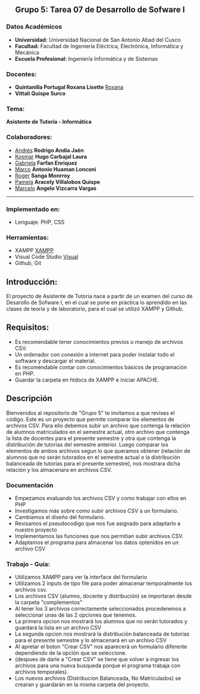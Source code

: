 ## **<center> Grupo 5: Tarea 07 de Desarrollo de Sofware I  </center>**
### Datos Académicos

- **Universidad:** Universidad Nacional de San Antonio Abad del Cusco
- **Facultad:** Facultad de Ingeniería Eléctrica, Electrónica, Informática y Mecánica
- **Escuela Profesional:** Ingeniería Informática y de Sistemas

### Docentes:
- **Quintanilla Portugal Roxana Lisette** [Roxana](https://github.com/nitanilla "Roxana")
- **Vittali Quispe Surco**

### Tema:
 ****Asistente de Tutoría - Informática****

### Colaboradores:
- [Andrés]() **Rodrigo Andía Jaén**
- [Kosmar](https://github.com/Kosmar-Hu) **Hugo Carbajal Laura** 
- [Gabriela](https://github.com/gabrielafarfan1) **Farfan Enriquez** 
- [Marco](https://github.com/MarcoAntonioHL) **Antonio Huaman Lonconi**
- [Roger](https://github.com/150406) **Sanga Monrroy** 
- [Pamela](https://github.com/Alema2) **Aracely Villalobos Quispe** 
- [Marcelo](https://github.com/MarceloVizcarra) **Angelo Vizcarra Vargas**
---
### Implementado en:
- Lenguaje:  PHP, CSS

### Herramientas:
- XAMPP [XAMPP](https://www.apachefriends.org/es/index.html)
- Visual Code Studio [Visual](https://code.visualstudio.com)
- Github, Git

## Introducción:
El proyecto de Asistente de Tutoria nace a partir de un examen del curso de Desarollo de Sofware I, en el cual se pone en práctica lo aprendido en las clases de teoría y de laboratorio, para el cual se utilizó XAMPP  y Github.

## Requisitos:
- Es recomendable tener conocimientos previos o manejo de archivos CSV.
- Un ordenador con conexión a internet para poder instalar todo el software y descargar el material.
- Es recomendable contar con conocimientos básicos de programación en PHP.
- Guardar la carpeta en htdocs de XAMPP e iniciar APACHE.

## Descripción
Bienvenidos al repositorio de "Grupo 5" te invitamos a que revises el código. Este es un proyecto que permite comparar los elementos de archivos CSV. Para ello debemos subir un archivo que contenga la relación de alumnos matriculados en el semestre actual, otro archivo que contenga la lista de docentes para el presente semestre y otra que contenga la distribución de tutorías del semestre anterior. Luego comparar los elementos de ambos archivos segun lo que queramos obtener (relación de alumnos que no serán tutorados en el semestre actual o  la distribución balanceada de tutorías para el presente semestre), nos mostrara dicha relación y los almacenara en archivos CSV.
### Documentación
- Empezamos evaluando los archivos CSV y como trabajar con ellos en PHP
- Investigamos más sobre como subir archivos CSV a un formulario.
-	Cambiamos el diseño del formulario.
- Revisamos el pseudocodigo que nos fue asignado para adaptarlo a nuestro proyecto
-	Implementamos las funciones que nos permitian subir archivos CSV.
- Adaptamos el programa para almacenar los datos optenidos en un archivo CSV
### Trabajo - Guía:
- Utilizamos XAMPP para ver la interface del formulario
- Utilizamos 2 inputs de tipo file para poder almacenar temporalmente los archivos csv.
- Los archivos CSV (alumno, docente y distribución) se importaran desde la carpeta "complementos"
- Al tener los 3 archivos correctamente seleccionados procederemos a seleccionar unas de las 2 opciones que tenemos.
- La primera opcion nos mostrará los alumnos que no serán tutorados y guardará la lista en un archivo CSV
- La segunda opcion nos mostrará la distribución balanceada de tutorías para el presente semestre y lo almacenará en un archivo CSV
- Al apretar el boton "Crear CSV" nos aparecerá un formulario diferente dependiendo de la opción que se seleccione.
- (despues de darle a "Crear CSV" se tiene que volver a ingresar los archivos para una nueva busqueda porque el programa trabaja con archivos temporales).
- Los nuevos archivos (Distribucion Balanceada, No Matriculados) se crearan y guardarán en la misma carpeta del proyecto.
